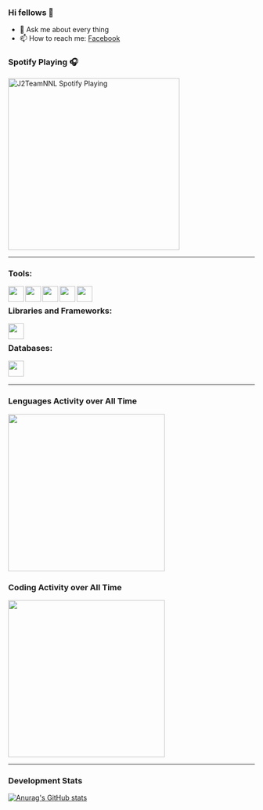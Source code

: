 ### Hi fellows 👋
- 💬 Ask me about every thing
- 📫 How to reach me: [Facebook]
### Spotify Playing 🎧
[<img src="https://spotify-playing-git-master.j2teamnnl.vercel.app/api/spotify-playing" alt="J2TeamNNL Spotify Playing" width="350" />](https://open.spotify.com/user/31ghget3jspvgpjwbv5pcwli3smab)

---

### Tools:
<img align='left' height="32" width="32" src="https://cdn.jsdelivr.net/npm/simple-icons@4.8.0/icons/sublimetext.svg" />
<img align='left' height="32" width="32" src="https://cdn.jsdelivr.net/npm/simple-icons@4.8.0/icons/phpstorm.svg" />
<img align='left' height="32" width="32" src="https://cdn.jsdelivr.net/npm/simple-icons@4.8.0/icons/xampp.svg" />
<img align='left' height="32" width="32" src="https://cdn.jsdelivr.net/npm/simple-icons@4.8.0/icons/postman.svg" />
<img align='left' height="32" width="32" src="https://cdn.jsdelivr.net/npm/simple-icons@4.8.0/icons/visualstudiocode.svg" />
<br>

### Libraries and Frameworks:
<img align='left' height="32" width="32" src="https://cdn.jsdelivr.net/npm/simple-icons@4.8.0/icons/laravel.svg" />
<br>

### Databases:
<img align='left' height="32" width="32" src="https://cdn.jsdelivr.net/npm/simple-icons@4.8.0/icons/mysql.svg" />
<br>
<br>

---
### Lenguages Activity over All Time


<img  height="320" width="320" src="https://wakatime.com/share/@ce1dd1f2-32f7-4b3a-b1ac-d07601d59407/27d5a081-d0ce-48fa-980b-2bb214f41c93.svg" with = />

### Coding Activity over All Time

<img  height="320" width="320" src="https://wakatime.com/share/@ce1dd1f2-32f7-4b3a-b1ac-d07601d59407/dedb841e-0262-4bf6-8b99-565dfb412f29.svg" />


---

### Development Stats
<!--START_SECTION:waka-->

[![Anurag's GitHub stats](https://github-readme-stats.vercel.app/api?username=baitaptoan53)](https://github.com/baitaptoan53/Laravel_tutorial)
<!--END_SECTION:waka-->

[Facebook]:        https://www.facebook.com/xuanngoc.22

